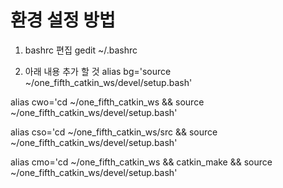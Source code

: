 # 환경 설정 방법
 
 1. bashrc 편집 
  gedit ~/.bashrc 
  
 2. 아래 내용 추가 할 것 
  alias bg='source ~/one_fifth_catkin_ws/devel/setup.bash'
  
  alias cwo='cd ~/one_fifth_catkin_ws && source ~/one_fifth_catkin_ws/devel/setup.bash'
  
  alias cso='cd ~/one_fifth_catkin_ws/src && source ~/one_fifth_catkin_ws/devel/setup.bash'
  
  alias cmo='cd ~/one_fifth_catkin_ws && catkin_make && source ~/one_fifth_catkin_ws/devel/setup.bash'
  
